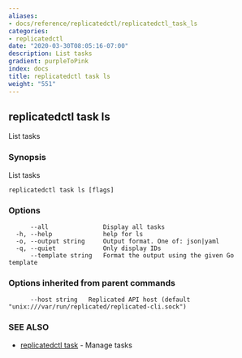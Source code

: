 ```yaml
---
aliases:
- docs/reference/replicatedctl/replicatedctl_task_ls
categories:
- replicatedctl
date: "2020-03-30T08:05:16-07:00"
description: List tasks
gradient: purpleToPink
index: docs
title: replicatedctl task ls
weight: "551"
---
```


## replicatedctl task ls

List tasks

### Synopsis

List tasks

```
replicatedctl task ls [flags]
```

### Options

```
      --all               Display all tasks
  -h, --help              help for ls
  -o, --output string     Output format. One of: json|yaml
  -q, --quiet             Only display IDs
      --template string   Format the output using the given Go template
```

### Options inherited from parent commands

```
      --host string   Replicated API host (default "unix:///var/run/replicated/replicated-cli.sock")
```

### SEE ALSO

* [replicatedctl task](/api/replicatedctl/replicatedctl_task/)	 - Manage tasks

